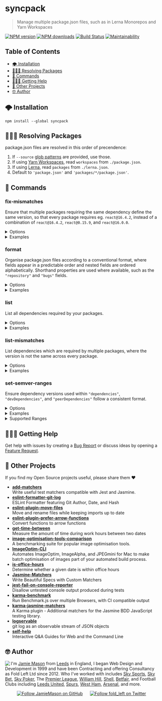 # syncpack

> Manage multiple package.json files, such as in Lerna Monorepos and Yarn Workspaces

[![NPM version](http://img.shields.io/npm/v/syncpack.svg?style=flat-square)](https://www.npmjs.com/package/syncpack) [![NPM downloads](http://img.shields.io/npm/dm/syncpack.svg?style=flat-square)](https://www.npmjs.com/package/syncpack) [![Build Status](http://img.shields.io/travis/JamieMason/syncpack/master.svg?style=flat-square)](https://travis-ci.org/JamieMason/syncpack) [![Maintainability](https://api.codeclimate.com/v1/badges/516439365fdd0e3c6526/maintainability)](https://codeclimate.com/github/JamieMason/syncpack/maintainability)

## Table of Contents

-   [🌩 Installation](#-installation)
-   [🕵🏾‍♀️ Resolving Packages](#♀️-resolving-packages)
-   [📝 Commands](#-commands)
-   [🙋🏿‍♀️ Getting Help](#♀️-getting-help)
-   [👀 Other Projects](#-other-projects)
-   [🤓 Author](#-author)

## 🌩 Installation

    npm install --global syncpack

## 🕵🏾‍♀️ Resolving Packages

package.json files are resolved in this order of precendence:

1.  If `--source` [glob patterns](https://github.com/isaacs/node-glob#glob-primer) are provided, use those.
2.  If using [Yarn Workspaces](https://yarnpkg.com/lang/en/docs/workspaces/), read `workspaces` from `./package.json`.
3.  If using [Lerna](https://lerna.js.org/), read `packages` from `./lerna.json`.
4.  Default to `'package.json'` and `'packages/*/package.json'`.

## 📝 Commands

### fix-mismatches

Ensure that multiple packages requiring the same dependency define the same version, so that every package requires eg. `react@16.4.2`, instead of a combination of `react@16.4.2`, `react@0.15.9`, and `react@16.0.0`.

<details>
<summary>Options</summary>

    -s, --source [pattern]  glob pattern for package.json files to read from
    -p, --prod              include dependencies
    -d, --dev               include devDependencies
    -P, --peer              include peerDependencies
    -i, --indent [value]    override indentation. defaults to "  "
    -h, --help              output usage information

</details>

<details>
<summary>Examples</summary>

```bash
# uses defaults for resolving packages
syncpack fix-mismatches
# uses packages defined by --source when provided
syncpack fix-mismatches --source "apps/*/package.json"
# multiple globs can be provided like this
syncpack fix-mismatches --source "apps/*/package.json" --source "core/*/package.json"
# uses packages that pass the regex defined by --filter when provided
syncpack fix-mismatches --filter "^package_name$"
# only fix "devDependencies"
syncpack fix-mismatches --dev
# only fix "devDependencies" and "peerDependencies"
syncpack fix-mismatches --dev --peer
# indent package.json with 4 spaces instead of 2
syncpack fix-mismatches --indent "    "
```

</details>

### format

Organise package.json files according to a conventional format, where fields appear in a predictable order and nested fields are ordered alphabetically. Shorthand properties are used where available, such as the `"repository"` and `"bugs"` fields.

<details>
<summary>Options</summary>

    -s, --source [pattern]  glob pattern for package.json files to read from
    -i, --indent [value]    override indentation. defaults to "  "
    -h, --help              output usage information

</details>

<details>
<summary>Examples</summary>

```bash
# uses defaults for resolving packages
syncpack format
# uses packages defined by --source when provided
syncpack format --source "apps/*/package.json"
# multiple globs can be provided like this
syncpack format --source "apps/*/package.json" --source "core/*/package.json"
# indent package.json with 4 spaces instead of 2
syncpack format --indent "    "
```

</details>

### list

List all dependencies required by your packages.

<details>
<summary>Options</summary>

    -s, --source [pattern]  glob pattern for package.json files to read from
    -p, --prod              include dependencies
    -d, --dev               include devDependencies
    -P, --peer              include peerDependencies
    -h, --help              output usage information

</details>

<details>
<summary>Examples</summary>

```bash
# uses defaults for resolving packages
syncpack list
# uses packages defined by --source when provided
syncpack list --source "apps/*/package.json"
# multiple globs can be provided like this
syncpack list --source "apps/*/package.json" --source "core/*/package.json"
# only inspect "devDependencies"
syncpack list --dev
# only inspect "devDependencies" and "peerDependencies"
syncpack list --dev --peer
```

</details>

### list-mismatches

List dependencies which are required by multiple packages, where the version is not the same across every package.

<details>
<summary>Options</summary>

    -s, --source [pattern]  glob pattern for package.json files to read from
    -p, --prod              include dependencies
    -d, --dev               include devDependencies
    -P, --peer              include peerDependencies
    -h, --help              output usage information

</details>

<details>
<summary>Examples</summary>

```bash
# uses defaults for resolving packages
syncpack list-mismatches
# uses packages defined by --source when provided
syncpack list-mismatches --source "apps/*/package.json"
# multiple globs can be provided like this
syncpack list-mismatches --source "apps/*/package.json" --source "core/*/package.json"
# only list "devDependencies"
syncpack list-mismatches --dev
# only list "devDependencies" and "peerDependencies"
syncpack list-mismatches --dev --peer
```

</details>

### set-semver-ranges

Ensure dependency versions used within `"dependencies"`, `"devDependencies"`, and `"peerDependencies"` follow a consistent format.

<details>
<summary>Options</summary>

    -r, --semver-range <range>  <, <=, "", ~, ^, >=, >, or *. defaults to ""
    -s, --source [pattern]      glob pattern for package.json files to read from
    -p, --prod                  include dependencies
    -d, --dev                   include devDependencies
    -P, --peer                  include peerDependencies
    -i, --indent [value]        override indentation. defaults to "  "
    -h, --help                  output usage information

</details>

<details>
<summary>Examples</summary>

```bash
# uses defaults for resolving packages
syncpack set-semver-ranges
# uses packages defined by --source when provided
syncpack set-semver-ranges --source "apps/*/package.json"
# multiple globs can be provided like this
syncpack set-semver-ranges --source "apps/*/package.json" --source "core/*/package.json"
# use ~ range instead of default ""
syncpack set-semver-ranges --semver-range ~
# set ~ range in "devDependencies"
syncpack set-semver-ranges --dev --semver-range ~
# set ~ range in "devDependencies" and "peerDependencies"
syncpack set-semver-ranges --dev --peer --semver-range ~
# indent package.json with 4 spaces instead of 2
syncpack set-semver-ranges --indent "    "
```

</details>

<details>
<summary>Supported Ranges</summary>

    <  <1.4.2
    <= <=1.4.2
    "" 1.4.2
    ~  ~1.4.2
    ^  ^1.4.2
    >= >=1.4.2
    >  >1.4.2
    *  *

</details>

## 🙋🏿‍♀️ Getting Help

Get help with issues by creating a [Bug Report] or discuss ideas by opening a [Feature Request].

[bug report]: https://github.com/JamieMason/syncpack/issues/new?template=bug_report.md

[feature request]: https://github.com/JamieMason/syncpack/issues/new?template=feature_request.md

## 👀 Other Projects

If you find my Open Source projects useful, please share them ❤️

-   [**add-matchers**](https://github.com/JamieMason/add-matchers)<br>Write useful test matchers compatible with Jest and Jasmine.
-   [**eslint-formatter-git-log**](https://github.com/JamieMason/eslint-formatter-git-log)<br>ESLint Formatter featuring Git Author, Date, and Hash
-   [**eslint-plugin-move-files**](https://github.com/JamieMason/eslint-plugin-move-files)<br>Move and rename files while keeping imports up to date
-   [**eslint-plugin-prefer-arrow-functions**](https://github.com/JamieMason/eslint-plugin-prefer-arrow-functions)<br>Convert functions to arrow functions
-   [**get-time-between**](https://github.com/JamieMason/get-time-between#readme)<br>Measure the amount of time during work hours between two dates
-   [**image-optimisation-tools-comparison**](https://github.com/JamieMason/image-optimisation-tools-comparison)<br>A benchmarking suite for popular image optimisation tools.
-   [**ImageOptim-CLI**](https://github.com/JamieMason/ImageOptim-CLI)<br>Automates ImageOptim, ImageAlpha, and JPEGmini for Mac to make batch optimisation of images part of your automated build process.
-   [**is-office-hours**](https://github.com/JamieMason/is-office-hours#readme)<br>Determine whether a given date is within office hours
-   [**Jasmine-Matchers**](https://github.com/JamieMason/Jasmine-Matchers)<br>Write Beautiful Specs with Custom Matchers
-   [**jest-fail-on-console-reporter**](https://github.com/JamieMason/jest-fail-on-console-reporter#readme)<br>Disallow untested console output produced during tests
-   [**karma-benchmark**](https://github.com/JamieMason/karma-benchmark)<br>Run Benchmark.js over multiple Browsers, with CI compatible output
-   [**karma-jasmine-matchers**](https://github.com/JamieMason/karma-jasmine-matchers)<br>A Karma plugin - Additional matchers for the Jasmine BDD JavaScript testing library.
-   [**logservable**](https://github.com/JamieMason/logservable)<br>git log as an observable stream of JSON objects
-   [**self-help**](https://github.com/JamieMason/self-help#readme)<br>Interactive Q&A Guides for Web and the Command Line

## 🤓 Author

<img src="https://www.gravatar.com/avatar/acdf106ce071806278438d8c354adec8?s=100" align="left">

I'm [Jamie Mason] from [Leeds] in England, I began Web Design and Development in 1999 and have been Contracting and offering Consultancy as Fold Left Ltd since 2012. Who I've worked with includes [Sky Sports], [Sky Bet], [Sky Poker], The [Premier League], [William Hill], [Shell], [Betfair], and Football Clubs including [Leeds United], [Spurs], [West Ham], [Arsenal], and more.

<div align="center">

[![Follow JamieMason on GitHub][github badge]][github]      [![Follow fold_left on Twitter][twitter badge]][twitter]

</div>

<!-- images -->

[github badge]: https://img.shields.io/github/followers/JamieMason.svg?style=social&label=Follow

[twitter badge]: https://img.shields.io/twitter/follow/fold_left.svg?style=social&label=Follow

<!-- links -->

[arsenal]: https://www.arsenal.com

[betfair]: https://www.betfair.com

[github]: https://github.com/JamieMason

[jamie mason]: https://www.linkedin.com/in/jamiemasonleeds

[leeds united]: https://www.leedsunited.com/

[leeds]: https://www.instagram.com/visitleeds

[premier league]: https://www.premierleague.com

[shell]: https://www.shell.com

[sky bet]: https://www.skybet.com

[sky poker]: https://www.skypoker.com

[sky sports]: https://www.skysports.com

[spurs]: https://www.tottenhamhotspur.com

[twitter]: https://twitter.com/fold_left

[west ham]: https://www.whufc.com

[william hill]: https://www.williamhill.com
